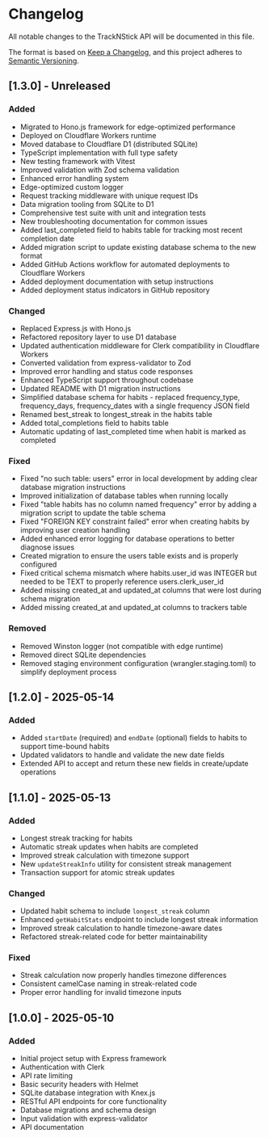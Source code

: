 # Changelog

All notable changes to the TrackNStick API will be documented in this file.

The format is based on [Keep a Changelog](https://keepachangelog.com/en/1.0.0/),
and this project adheres to [Semantic Versioning](https://semver.org/spec/v2.0.0.html).

## [1.3.0] - Unreleased

### Added

- Migrated to Hono.js framework for edge-optimized performance
- Deployed on Cloudflare Workers runtime
- Moved database to Cloudflare D1 (distributed SQLite)
- TypeScript implementation with full type safety
- New testing framework with Vitest
- Improved validation with Zod schema validation
- Enhanced error handling system
- Edge-optimized custom logger
- Request tracking middleware with unique request IDs
- Data migration tooling from SQLite to D1
- Comprehensive test suite with unit and integration tests
- New troubleshooting documentation for common issues
- Added last_completed field to habits table for tracking most recent completion date
- Added migration script to update existing database schema to the new format
- Added GitHub Actions workflow for automated deployments to Cloudflare Workers
- Added deployment documentation with setup instructions
- Added deployment status indicators in GitHub repository

### Changed

- Replaced Express.js with Hono.js
- Refactored repository layer to use D1 database
- Updated authentication middleware for Clerk compatibility in Cloudflare Workers
- Converted validation from express-validator to Zod
- Improved error handling and status code responses
- Enhanced TypeScript support throughout codebase
- Updated README with D1 migration instructions
- Simplified database schema for habits - replaced frequency_type, frequency_days, frequency_dates with a single frequency JSON field
- Renamed best_streak to longest_streak in the habits table
- Added total_completions field to habits table
- Automatic updating of last_completed time when habit is marked as completed

### Fixed

- Fixed "no such table: users" error in local development by adding clear database migration instructions
- Improved initialization of database tables when running locally
- Fixed "table habits has no column named frequency" error by adding a migration script to update the table schema
- Fixed "FOREIGN KEY constraint failed" error when creating habits by improving user creation handling
- Added enhanced error logging for database operations to better diagnose issues
- Created migration to ensure the users table exists and is properly configured
- Fixed critical schema mismatch where habits.user_id was INTEGER but needed to be TEXT to properly reference users.clerk_user_id
- Added missing created_at and updated_at columns that were lost during schema migration
- Added missing created_at and updated_at columns to trackers table

### Removed

- Removed Winston logger (not compatible with edge runtime)
- Removed direct SQLite dependencies
- Removed staging environment configuration (wrangler.staging.toml) to simplify deployment process

## [1.2.0] - 2025-05-14

### Added

- Added `startDate` (required) and `endDate` (optional) fields to habits to support time-bound habits
- Updated validators to handle and validate the new date fields
- Extended API to accept and return these new fields in create/update operations

## [1.1.0] - 2025-05-13

### Added

- Longest streak tracking for habits
- Automatic streak updates when habits are completed
- Improved streak calculation with timezone support
- New `updateStreakInfo` utility for consistent streak management
- Transaction support for atomic streak updates

### Changed

- Updated habit schema to include `longest_streak` column
- Enhanced `getHabitStats` endpoint to include longest streak information
- Improved streak calculation to handle timezone-aware dates
- Refactored streak-related code for better maintainability

### Fixed

- Streak calculation now properly handles timezone differences
- Consistent camelCase naming in streak-related code
- Proper error handling for invalid timezone inputs

## [1.0.0] - 2025-05-10

### Added

- Initial project setup with Express framework
- Authentication with Clerk
- API rate limiting
- Basic security headers with Helmet
- SQLite database integration with Knex.js
- RESTful API endpoints for core functionality
- Database migrations and schema design
- Input validation with express-validator
- API documentation
